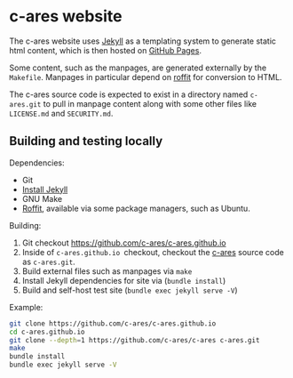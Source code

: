 # c-ares website

The c-ares website uses [Jekyll](https://jekyllrb.com/) as a templating system
to generate static html content, which is then hosted on
[GitHub Pages](https://pages.github.com/).

Some content, such as the manpages, are generated externally by the `Makefile`.
Manpages in particular depend on [roffit](https://github.com/bagder/roffit)
for conversion to HTML.

The c-ares source code is expected to exist in a directory named `c-ares.git`
to pull in manpage content along with some other files like `LICENSE.md` and
`SECURITY.md`.

## Building and testing locally

Dependencies:
 - Git
 - [Install Jekyll](https://jekyllrb.com/docs/installation/)
 - GNU Make
 - [Roffit](https://github.com/bagder/roffit), available via some package
   managers, such as Ubuntu.

Building:
 1. Git checkout https://github.com/c-ares/c-ares.github.io
 2. Inside of `c-ares.github.io `checkout, checkout the
    [c-ares](https://github.com/c-ares/c-ares) source code as `c-ares.git`.
 3. Build external files such as manpages via `make`
 4. Install Jekyll dependencies for site via (`bundle install`)
 5. Build and self-host test site (`bundle exec jekyll serve -V`)

Example:
```bash
git clone https://github.com/c-ares/c-ares.github.io
cd c-ares.github.io
git clone --depth=1 https://github.com/c-ares/c-ares c-ares.git
make
bundle install
bundle exec jekyll serve -V
```

